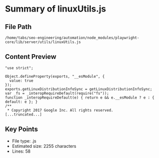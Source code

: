 # Summary of linuxUtils.js
  
## File Path
`/home/tabs/seo-engineering/automation/node_modules/playwright-core/lib/server/utils/linuxUtils.js`

## Content Preview
```
"use strict";

Object.defineProperty(exports, "__esModule", {
  value: true
});
exports.getLinuxDistributionInfoSync = getLinuxDistributionInfoSync;
var _fs = _interopRequireDefault(require("fs"));
function _interopRequireDefault(e) { return e && e.__esModule ? e : { default: e }; }
/**
 * Copyright 2017 Google Inc. All rights reserved.
[...truncated...]
```

## Key Points
- File type: .js
- Estimated size: 2255 characters
- Lines: 58
